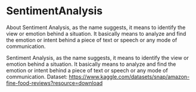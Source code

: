 # SentimentAnalysis
About Sentiment Analysis, as the name suggests, it means to identify the view or emotion behind a situation. It basically means to analyze and find the emotion or intent behind a piece of text or speech or any mode of communication.

Sentiment Analysis, as the name suggests, it means to identify the view or emotion behind a situation. It basically means to analyze and find the emotion or intent behind a piece of text or speech or any mode of communication. Dataset: https://www.kaggle.com/datasets/snap/amazon-fine-food-reviews?resource=download
